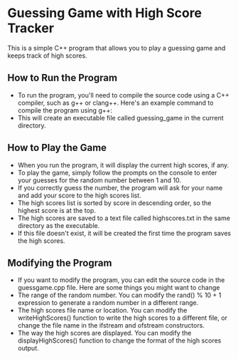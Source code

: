 # Guessing Game with High Score Tracker
This is a simple C++ program that allows you to play a guessing game and keeps track of high scores.

## How to Run the Program
- To run the program, you'll need to compile the source code using a C++ compiler, such as g++ or clang++. Here's an example command to compile the program using g++:
- This will create an executable file called guessing_game in the current directory. 

## How to Play the Game
- When you run the program, it will display the current high scores, if any. 
- To play the game, simply follow the prompts on the console to enter your guesses for the random number between 1 and 10.
- If you correctly guess the number, the program will ask for your name and add your score to the high scores list. 
- The high scores list is sorted by score in descending order, so the highest score is at the top.
- The high scores are saved to a text file called highscores.txt in the same directory as the executable. 
- If this file doesn't exist, it will be created the first time the program saves the high scores.

## Modifying the Program
- If you want to modify the program, you can edit the source code in the guessgame.cpp file. Here are some things you might want to change
- The range of the random number. You can modify the rand() % 10 + 1 expression to generate a random number in a different range.
- The high scores file name or location. You can modify the writeHighScores() function to write the high scores to a different file, or change the file name in the ifstream and ofstream constructors.
- The way the high scores are displayed. You can modify the displayHighScores() function to change the format of the high scores output.

